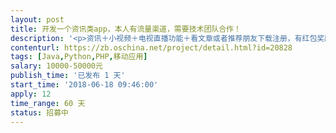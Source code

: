 ```yaml
---                
layout: post       
title: 开发一个资讯类app，本人有流量渠道，需要技术团队合作！           
description: '<p>资讯＋小视频＋电视直播功能＋看文章或者推荐朋友下载注册，有红包奖励后台等具体详聊！最好是技术股优先！我们自己每天有20万-50万阅读流量在微信公众平台，主要想引流到app上，通过红包奖励引导出更多流量和注册用户，红包可以用区块链数字资产为形式等等其它详谈，如果有朋友有创新项目可以合作！期待佳音！</p><p><br></p><p>参考APP类型：趣头条</p><p>功能描述：基本功能跟趣头条，东方头条一样，只是有一些小变动。</p><p>客户是做自媒体行业的，想把流量引到自己的APP里面来。服务商最好有开发过类似产品的案例，大学生团队也可以！</p><p>终端：APP端</p><p>应用平台：Android&nbsp;iOS</p>'     
contenturl: https://zb.oschina.net/project/detail.html?id=20828      
tags: [Java,Python,PHP,移动应用]            
salary: 10000-50000元          
publish_time: '已发布 1 天'         
start_time: '2018-06-18 09:46:00'           
apply: 12                   
time_range: 60 天              
status: 招募中                  
---                 
```

